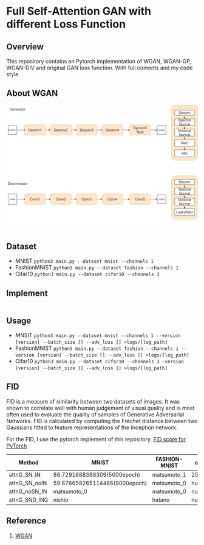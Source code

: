# Full Self-Attention GAN with different Loss Function
## Overview
This repository contains an Pytorch implementation of WGAN, WGAN-GP, WGAN-DIV and original GAN loss function.
With full coments and my code style.

## About WGAN
![structure](img/network_structure.png)
## Dataset 
- MNIST
`python3 main.py --dataset mnist --channels 1`
- FashionMNIST
`python3 main.py --dataset fashion --channels 1`
- Cifar10
`python3 main.py --dataset cifar10 --channels 3`

## Implement
``` python

```
## Usage
- MNSIT
`python3 main.py --dataset mnist --channels 1 --version [version] --batch_size [] --adv_loss [] >logs/[log_path]`
- FashionMNIST
`python3 main.py --dataset fashion --channels 1 --version [version] --batch_size [] --adv_loss [] >logs/[log_path]`
- Cifar10
`python3 main.py --dataset cifar10 --channels 3 -version [version] --batch_size [] --adv_loss [] >logs/[log_path]`

## FID
FID is a measure of similarity between two datasets of images. It was shown to correlate well with human judgement of visual quality and is most often used to evaluate the quality of samples of Generative Adversarial Networks. FID is calculated by computing the Fréchet distance between two Gaussians fitted to feature representations of the Inception network.

For the FID, I use the pytorch implement of this repository. [FID score for PyTorch](https://github.com/mseitzer/pytorch-fid)

| Method | MNIST | FASHION-MNIST | cifar10 |
| ---- | ---- | ---- | ---- |
| attnG_SN_IN | 86.7291688388309(5000epoch) | matsumoto_1 |  251.2364 |
| attnG_SN_noIN | 59.876658265114486(9000epoch) | matsumoto_0 | null |
| attnG_noSN_IN | matsumoto_0 | matsumoto_0 | null |
| attnG_SND_ING | nishio | hatano | null |

<!-- | fullattn_wgangp_ori | 110.4787 | null | null | -->

## Reference
1. [WGAN](https://arxiv.org/abs/1701.07875)